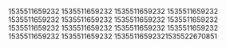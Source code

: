 1535511659232
1535511659232
1535511659232
1535511659232
1535511659232
1535511659232
1535511659232
1535511659232
1535511659232
1535511659232
1535511659232
1535511659232
1535511659232
1535511659232
15355116592321535522670851